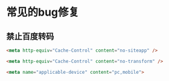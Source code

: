 # 常见的bug修复

## 禁止百度转码

```html
<meta http-equiv="Cache-Control" content="no-siteapp" />

<meta http-equiv="Cache-Control" content="no-transform" />

<meta name="applicable-device" content="pc,mobile">
```